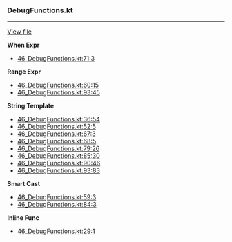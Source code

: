 ### DebugFunctions.kt
---
[View file](../files/46_DebugFunctions.kt)

**When Expr**

 - [46_DebugFunctions.kt:71:3](../files/46_DebugFunctions.kt#L71)

**Range Expr**

 - [46_DebugFunctions.kt:60:15](../files/46_DebugFunctions.kt#L60)
 - [46_DebugFunctions.kt:93:45](../files/46_DebugFunctions.kt#L93)

**String Template**

 - [46_DebugFunctions.kt:36:54](../files/46_DebugFunctions.kt#L36)
 - [46_DebugFunctions.kt:52:5](../files/46_DebugFunctions.kt#L52)
 - [46_DebugFunctions.kt:67:3](../files/46_DebugFunctions.kt#L67)
 - [46_DebugFunctions.kt:68:5](../files/46_DebugFunctions.kt#L68)
 - [46_DebugFunctions.kt:79:26](../files/46_DebugFunctions.kt#L79)
 - [46_DebugFunctions.kt:85:30](../files/46_DebugFunctions.kt#L85)
 - [46_DebugFunctions.kt:90:46](../files/46_DebugFunctions.kt#L90)
 - [46_DebugFunctions.kt:93:83](../files/46_DebugFunctions.kt#L93)

**Smart Cast**

 - [46_DebugFunctions.kt:59:3](../files/46_DebugFunctions.kt#L59)
 - [46_DebugFunctions.kt:84:3](../files/46_DebugFunctions.kt#L84)

**Inline Func**

 - [46_DebugFunctions.kt:29:1](../files/46_DebugFunctions.kt#L29)
